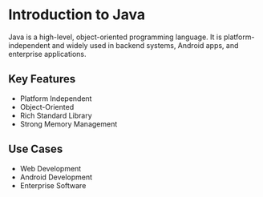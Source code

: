 # Introduction to Java

Java is a high-level, object-oriented programming language. It is platform-independent and widely used in backend systems, Android apps, and enterprise applications.

## Key Features
- Platform Independent
- Object-Oriented
- Rich Standard Library
- Strong Memory Management

## Use Cases
- Web Development
- Android Development
- Enterprise Software
